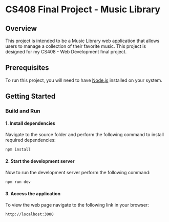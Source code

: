 # CS408 Final Project - Music Library

## Overview
This project is intended to be a Music Library web application that allows users to manage a collection of their favorite music. This project is designed for my CS408 - Web Development final project.

## Prerequisites
To run this project, you will need to have [Node.js](https://nodejs.org/) installed on your system.

## Getting Started

### Build and Run

#### 1. Install dependencies
Navigate to the source folder and perform the following command to install required dependencies:
```bash
npm install
```

#### 2. Start the development server
Now to run the development server perform the following command:
```bash
npm run dev
```
 
#### 3. Access the application
To view the web page navigate to the following link in your browser:
```bash
http://localhost:3000
```
